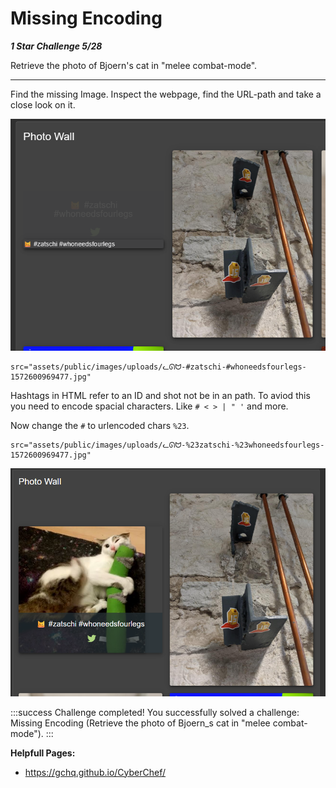 # Missing Encoding

***1 Star Challenge 5/28***

Retrieve the photo of Bjoern's cat in "melee combat-mode".

----

Find the missing Image.
Inspect the webpage, find the URL-path and take a close look on it.

![img.png](../img/decode_zatschi-cat.png)

````path
src="assets/public/images/uploads/ᓚᘏᗢ-#zatschi-#whoneedsfourlegs-1572600969477.jpg"
````

Hashtags in HTML refer to an ID and shot not be in an path. To aviod this you need to encode spacial characters. 
Like `# < > | " '` and more.

Now change the `#` to urlencoded chars `%23`.

````path
src="assets/public/images/uploads/ᓚᘏᗢ-%23zatschi-%23whoneedsfourlegs-1572600969477.jpg"
````

![ᓚᘏᗢ-%23zatschi-%23whoneedsfourlegs-1572600969477.jpg](../img/encode_zatschi-cat.png)

:::success Challenge completed!
You successfully solved a challenge: Missing Encoding (Retrieve the photo of Bjoern_s cat in "melee combat-mode").
:::


**Helpfull Pages:**
- https://gchq.github.io/CyberChef/


